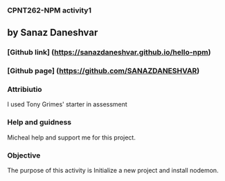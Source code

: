 ### CPNT262-NPM activity1

## by Sanaz Daneshvar
### [Github link] (https://sanazdaneshvar.github.io/hello-npm)
### [Github page] (https://github.com/SANAZDANESHVAR)

   
### Attribiutio
I used Tony Grimes' starter in assessment 



### Help and guidness
Micheal  help and support me for this project.

### Objective

The purpose of this activity is Initialize a new project and install nodemon.
